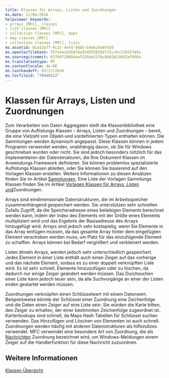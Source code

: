 ```yaml
---
title: Klassen für Arrays, Listen und Zuordnungen
ms.date: 11/04/2016
helpviewer_keywords:
- arrays [MFC], classes
- list classes [MFC]
- collection classes [MFC], maps
- map classes [MFC]
- collection classes [MFC], lists
ms.assetid: 81a13a7f-0c2c-4efd-b6bb-b4e624a0743d
ms.openlocfilehash: f5fe4acb35074e924555029d715ccbc23b55f49a
ms.sourcegitcommit: 63784729604aaf526de21f6c6b62813882af930a
ms.translationtype: MT
ms.contentlocale: de-DE
ms.lasthandoff: 03/17/2020
ms.locfileid: "79446512"
---
```

# <a name="array-list-and-map-classes"></a>Klassen für Arrays, Listen und Zuordnungen

Zum Verarbeiten von Daten Aggregaten stellt die Klassenbibliothek eine Gruppe von Auflistungs Klassen – Arrays, Listen und Zuordnungen – bereit, die eine Vielzahl von Objekt-und vordefinierten Typen enthalten können. Die Sammlungen werden dynamisch angepasst. Diese Klassen können in jedem Programm verwendet werden, unabhängig davon, ob Sie für Windows geschrieben wurden oder nicht. Sie sind jedoch besonders nützlich für das Implementieren der Datenstrukturen, die Ihre Dokument Klassen im Anwendungs Framework definieren. Sie können problemlos spezialisierte Auflistungs Klassen ableiten, oder Sie können Sie basierend auf den Vorlagen Klassen erstellen. Weitere Informationen zu diesen Ansätzen finden Sie im Artikel [Sammlungen](../mfc/collections.md). Eine Liste der Vorlagen Sammlungs Klassen finden Sie im Artikel [Vorlagen Klassen für Arrays, Listen und](../mfc/template-classes-for-arrays-lists-and-maps.md)Zuordnungen.

Arrays sind eindimensionale Datenstrukturen, die im Arbeitsspeicher zusammenhängend gespeichert werden. Sie unterstützen sehr schnellen Zufalls Zugriff, da die Speicheradresse eines beliebigen Elements berechnet werden kann, indem der Index des Elements mit der Größe eines Elements multipliziert wird und das Ergebnis der Basisadresse des Arrays hinzugefügt wird. Arrays sind jedoch sehr kostspielig, wenn Sie Elemente in das Array einfügen müssen, da das gesamte Array hinter dem eingefügten Element verschoben werden muss, um Platz für das einzufügende Element zu schaffen. Arrays können bei Bedarf vergrößert und verkleinert werden.

Listen ähneln Arrays, werden jedoch sehr unterschiedlich gespeichert. Jedes Element in einer Liste enthält auch einen Zeiger auf das vorherige und das nächste Element, sodass es zu einer doppelt verknüpften Liste wird. Es ist sehr schnell, Elemente hinzuzufügen oder zu löschen, da dadurch nur einige Zeiger geändert werden müssen. Das Durchsuchen einer Liste kann jedoch teuer sein, da alle Suchvorgänge an einer der Listen enden gestartet werden müssen.

Zuordnungen verknüpfen einen Schlüsselwert mit einem Datenwert. Beispielsweise könnte der Schlüssel einer Zuordnung eine Zeichenfolge und die Daten einen Zeiger auf eine Liste sein. Sie würden die Karte bitten, den Zeiger zu erhalten, der einer bestimmten Zeichenfolge zugeordnet ist. Kartenlookups sind schnell, da Maps Hash Tabellen für Schlüssel suchen verwenden. Das Hinzufügen und Löschen von Elementen ist auch schnell. Zuordnungen werden häufig mit anderen Datenstrukturen als hilfsindizes verwendet. MFC verwendet eine besondere Art von Zuordnung, die als [Nachrichten](../mfc/mapping-messages.md) Zuordnung bezeichnet wird, um Windows-Meldungen einem Zeiger auf die Handlerfunktion für diese Nachricht zuzuordnen.

## <a name="see-also"></a>Weitere Informationen

[Klassen Übersicht](../mfc/class-library-overview.md)
